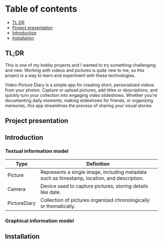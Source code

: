 # Table of contents
- [TL;DR](#tldr)
- [Project presentation](#project)
- [Introduction](#introduction)
- [Installation](#installation)

## <a id="tldr"></a>TL;DR
This is one of my hobby projects and I wanted to try something challenging and new. Working with videos and pictures is quite new to me, so this project is a way to learn and experiment with these technologies.

Video-Picture Diary is a simple app for creating short, personalized videos from your photos. Capture or upload pictures, add titles or descriptions, and quickly turn your collection into engaging video slideshows. Whether you're documenting daily moments, making slideshows for friends, or organizing memories, this app streamlines the process of sharing your visual stories.

## <a id="project"></a>Project presentation

## <a id="introduction"></a>Introduction
### Textual information model

| Type          | Definition                                                                                  |
| ------------- | ------------------------------------------------------------------------------------------ |
| Picture       | Represents a single image, including metadata such as timestamp, location, and description. |
| Camera        | Device used to capture pictures, storing details like date.           |
| PictureDiary  | Collection of pictures organized chronologically or thematically.   |

### Graphical information model

## <a id="installation"></a>Installation

